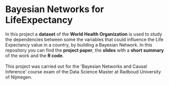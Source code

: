 # Bayesian Networks for LifeExpectancy
In this project a **dataset** of the **World Health Organization** is used to study the dependencies between some the variables that could influence the Life Expectancy value in a country, by building a Bayesian Network. In this repository you can find the **project paper**, the **slides** with a **short summary** of the work and the **R code**. <br> <br>
This project was carried out for the 'Bayesian Networks and Causal Inference' course exam of the Data Science Master at Radboud University of Nijmegen.

